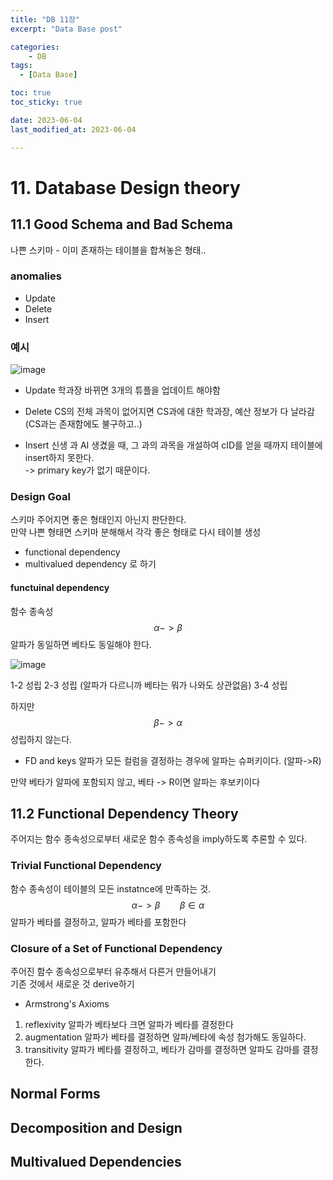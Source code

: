 ```yaml
---
title: "DB 11장"
excerpt: "Data Base post"

categories:
    - DB
tags:
  - [Data Base]

toc: true
toc_sticky: true

date: 2023-06-04
last_modified_at: 2023-06-04

---
```


# 11. Database Design theory

## 11.1 Good Schema and Bad Schema
나쁜 스키마 - 이미 존재하는 테이블을 합쳐놓은 형태..
### anomalies
- Update
- Delete
- Insert

### 예시

![image](https://github.com/ssoxong/ssoxong.github.io/assets/112956015/04656ffb-ffaa-4de7-8dd8-35e7fe76b14f)

- Update
학과장 바뀌면 3개의 튜플을 업데이트 해야함

- Delete
CS의 전체 과목이 없어지면 CS과에 대한 학과장, 예산 정보가 다 날라감  
(CS과는 존재함에도 불구하고..)  

- Insert
신생 과 AI 생겼을 때, 그 과의 과목을 개설하여 cID를 얻을 때까지 테이블에 insert하지 못한다.  
-> primary key가 없기 때문이다.


### Design Goal
스키마 주어지면 좋은 형태인지 아닌지 판단한다.  
만약 나쁜 형태면 스키마 분해해서 각각 좋은 형태로 다시 테이블 생성  
- functional dependency
- multivalued dependency
로 하기

#### functuinal dependency
함수 종속성  
$$\alpha -> \beta$$
알파가 동일하면 베타도 동일해야 한다.  

![image](https://github.com/ssoxong/ssoxong.github.io/assets/112956015/e3b9fc95-5a59-4c5b-9672-6d6f374f414c)

1-2 성립
2-3 성립 (알파가 다르니까 베타는 뭐가 나와도 상관없음)
3-4 성립

하지만 
$$\beta -> \alpha$$
성립하지 않는다.

- FD and keys
알파가 모든 컬럼을 결정하는 경우에 알파는 슈퍼키이다. (알파->R)  

만약 베타가 알파에 포함되지 않고, 베타 -> R이면 알파는 후보키이다  

## 11.2 Functional Dependency Theory
주어지는 함수 종속성으로부터 새로운 함수 종속성을 imply하도록 추론할 수 있다.

### Trivial Functional Dependency
함수 종속성이 테이블의 모든 instatnce에 만족하는 것.  
$$\alpha -> \beta\qquad \beta\in\alpha$$
알파가 베타를 결정하고, 알파가 베타를 포함한다  

### Closure of a Set of Functional Dependency
주어진 함수 종속성으로부터 유추해서 다른거 만들어내기  
기존 것에서 새로운 것 derive하기  

- Armstrong's Axioms
1. reflexivity
    알파가 베타보다 크면 알파가 베타를 결정한다
2. augmentation
    알파가 베타를 결정하면 알파/베타에 속성 첨가해도 동일하다.
3. transitivity
    알파가 베타를 결정하고, 베타가 감마를 결정하면 알파도 감마를 결정한다.

## Normal Forms

## Decomposition and Design

## Multivalued Dependencies